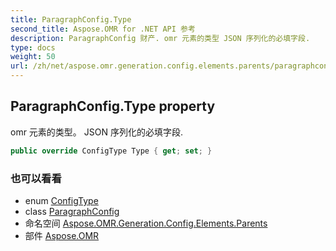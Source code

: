 ```yaml
---
title: ParagraphConfig.Type
second_title: Aspose.OMR for .NET API 参考
description: ParagraphConfig 财产. omr 元素的类型 JSON 序列化的必填字段.
type: docs
weight: 50
url: /zh/net/aspose.omr.generation.config.elements.parents/paragraphconfig/type/
---
```

## ParagraphConfig.Type property

omr 元素的类型。 JSON 序列化的必填字段.

```csharp
public override ConfigType Type { get; set; }
```

### 也可以看看

* enum [ConfigType](../../../aspose.omr.generation.config.enums/configtype/)
* class [ParagraphConfig](../)
* 命名空间 [Aspose.OMR.Generation.Config.Elements.Parents](../../paragraphconfig/)
* 部件 [Aspose.OMR](../../../)


